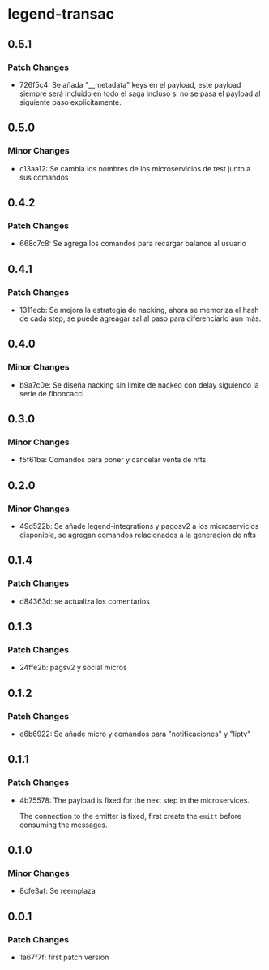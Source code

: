 # legend-transac

## 0.5.1

### Patch Changes

-   726f5c4: Se añada "\_\_metadata" keys en el payload, este payload siempre será incluido en todo el saga incluso si no se pasa el payload al siguiente paso explícitamente.

## 0.5.0

### Minor Changes

-   c13aa12: Se cambia los nombres de los microservicios de test junto a sus comandos

## 0.4.2

### Patch Changes

-   668c7c8: Se agrega los comandos para recargar balance al usuario

## 0.4.1

### Patch Changes

-   1311ecb: Se mejora la estrategia de nacking, ahora se memoriza el hash de cada step, se puede agreagar sal al paso para diferenciarlo aun más.

## 0.4.0

### Minor Changes

-   b9a7c0e: Se diseña nacking sin limite de nackeo con delay siguiendo la serie de fiboncacci

## 0.3.0

### Minor Changes

-   f5f61ba: Comandos para poner y cancelar venta de nfts

## 0.2.0

### Minor Changes

-   49d522b: Se añade legend-integrations y pagosv2 a los microservicios disponible, se agregan comandos relacionados a la generacion de nfts

## 0.1.4

### Patch Changes

-   d84363d: se actualiza los comentarios

## 0.1.3

### Patch Changes

-   24ffe2b: pagsv2 y social micros

## 0.1.2

### Patch Changes

-   e6b6922: Se añade micro y comandos para "notificaciones" y "liptv"

## 0.1.1

### Patch Changes

-   4b75578: The payload is fixed for the next step in the microservices.

    The connection to the emitter is fixed, first create the `emitt` before consuming the messages.

## 0.1.0

### Minor Changes

-   8cfe3af: Se reemplaza

## 0.0.1

### Patch Changes

-   1a67f7f: first patch version
